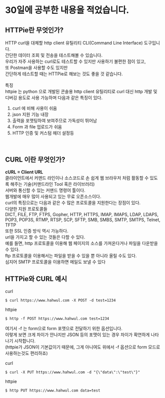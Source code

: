 # 30일에 공부한 내용을 적었습니다.
## HTTPie란 무엇인가?
HTTP curl을 대체할 http client 유틸리티 CLI(Command Line Interface) 도구입니다.<br>
간단한 데이터 조회 및 전송을 테스트해볼 수 있습니다.<br>
우리가 자주 사용하는 curl로도 테스트할 수 있지만 사용하기 불편한 점이 있고,<br>
또 Postman을 사용할 수도 있지만<br>
간단하게 테스트할 때는 HTTPie로 해보는 것도 좋을 것 같습니다.<br><br>
특징<br>
httpie 는 python 으로 개발된 콘솔용 http client 유틸리티로 curl 대신 http 개발 및 디버깅 용도로 사용 가능하며 다음과 같은 특징이 있다.<br>
1. curl 에 비해 사용이 쉬움
2. json 지원 기능 내장
3. 출력을 포맷팅하여 보여주므로 가독성이 뛰어남
4. Form 과 file 업로드가 쉬움
5. HTTP 인증 및 커스텀 헤더 설정등
<br>

## CURL 이란 무엇인가?
**cURL = Client URL**<br>
클라이언트에서 커맨드 라인이나 소스코드로 손 쉽게 웹 브라우저 처럼 활동할 수 있도록 해주는 기술(커맨드라인 Tool 혹은 라이브러리)<br>
서버와 통신할 수 있는 커맨드 명령어 툴이다.<br>
웹개발에 매우 많이 사용되고 있는 무료 오픈소스이다.<br>
curl의 특징으로는 다음과 같은 수 많은 프로토콜을 지원한다는 장점이 있다.<br>
다양한 지원 프로토콜들<br>
DICT, FILE, FTP, FTPS, Gopher, HTTP, HTTPS, IMAP, IMAPS, LDAP, LDAPS, POP3, POP3S, RTMP, RTSP, SCP, SFTP, SMB, SMBS, SMTP, SMTPS, Telnet, TFTP<br>
또한 SSL 인증 방식 역시 가능하다.<br>
url을 가지고 할 수 있는 것들은 다할 수 있다.<br>
예를 들면, http 프로토콜을 이용해 웹 페이지의 소스를 가져온다거나 파일을 다운받을 수 있다.<br>
ftp 프로토콜을 이용해서는 파일을 받을 수 있을 뿐 아니라 올릴 수도 있다.<br>
심지어 SMTP 프로토콜을 이용하면 메일도 보낼 수 있다<br>


## HTTPie와 CURL 예시

curl
```curl
$ curl https://www.hahwul.com -X POST -d test=1234
```
httpie
```httpie
$ http -f POST https://www.hahwul.com test=1234
```
여기서 -f 는 form으로 form 포맷으로 전달하기 위한 옵션입니다.<br>
이렇게 보면 크게 차이가 안나지만 JSON 등의 포맷이 있는 경우 차이가 확연하게 나타나기 시작합니다.<br>
(httpie가 JSON이 기본값이기 때문에, 그게 아니여도 위에서 -f 옵션으로 form 모드로 사용하는것도 편리하죠)<br>

curl
```curl
$ curl -X PUT https://www.hahwul.com -d "{\"data\":\"test\"}"
```
httpie
```httpie
$ http PUT https://www.hahwul.com data=test
```
